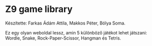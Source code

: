 # Z9 game library

Készítette: Farkas Ádám Attila, Makkos Péter, Bólya Soma.

Ez egy olyan weboldal lessz, amin 5 különböző játékot lehet játszani: Wordle, Snake, Rock-Paper-Scissor, Hangman és Tetris.

